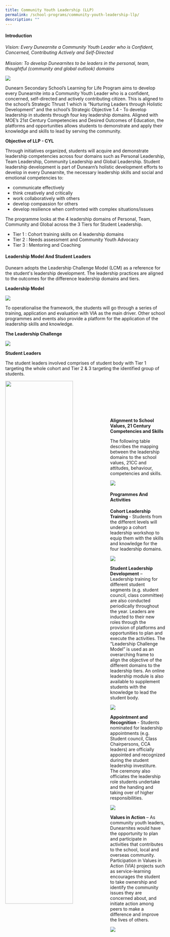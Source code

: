 ```yaml
---
title: Community Youth Leadership (LLP)
permalink: /school-programs/community-youth-leadership-llp/
description: ""
---
```


<h4>Introduction</h4>
<p><em>Vision: Every Dunearnite a Community Youth Leader who is Confident, Concerned, Contributing Actively and Self-Directed<br /><br />Mission: To develop Dunearnites to be leaders in the personal, team, thoughtful (community and global outlook) domains</em></p>
<img src="/images/llp1.jpg">
<p>Dunearn Secondary School&rsquo;s Learning for Life Program aims to develop every Dunearnite into a Community Youth Leader who is a confident, concerned, self-directed and actively contributing citizen. This is aligned to the school&rsquo;s Strategic Thrust 1 which is &ldquo;Nurturing Leaders through Holistic Development&rdquo; and the school&rsquo;s Strategic Objective 1.4 - To develop leadership in students through four key leadership domains. Aligned with MOE&rsquo;s 21st Century Competencies and Desired Outcomes of Education, the platforms and opportunities allows students to demonstrate and apply their knowledge and skills to lead by serving the community.</p>
<p><strong>Objective of LLP - CYL</strong></p>
<p>Through initiatives organized, students will acquire and demonstrate leadership competencies across four domains such as Personal Leadership, Team Leadership, Community Leadership and Global Leadership. Student leadership development is part of Dunearn&rsquo;s holistic development efforts to develop in every Dunearnite, the necessary leadership skills and social and emotional competencies to:</p>
<ul>
<li>communicate effectively</li>
<li>think creatively and critically</li>
<li>work collaboratively with others</li>
<li>develop compassion for others</li>
<li>develop resilience when confronted with complex situations/issues</li>
</ul>
<p>The programme looks at the 4 leadership domains of Personal, Team, Community and Global across the 3 Tiers for Student Leadership.</p>
<ul>
<li>Tier 1 : Cohort training skills on 4 leadership domains</li>
<li>Tier 2 : Needs assessment and Community Youth Advocacy</li>
<li>Tier 3 : Mentoring and Coaching</li>
</ul>
<h4>Leadership Model And Student Leaders</h4>
<p>Dunearn adopts the Leadership Challenge Model (LCM) as a reference for the student's leadership development. The leadership practices are aligned to the outcomes for the difference leadership domains and tiers.&nbsp;</p>
<p><strong>Leadership Model</strong></p>
<img src="/images/llp2.jpg">
<p>To operationalise the framework, the students will go through a series of training, application and evaluation with VIA as the main driver. Other school programmes and events also provide a platform for the application of the leadership skills and knowledge.&nbsp;</p>
<p><strong>The Leadership Challenge</strong></p>
<img src="/images/llp3.jpg">
<p><strong>Student Leaders</strong></p>
<p>The student leaders involved comprises of student body with Tier 1 targeting the whole cohort and Tier 2 &amp; 3 targeting the identified group of students.</p>
<img style="width: 65%;" src="/images/llp4.jpg" align = "left" /><br><br><br><br><br><br>
<p><strong>Alignment to School Values, 21 Century Competencies and Skills</strong></p>
<p>The following table describes the mapping between the leadership domains to the school values, 21CC and attitudes, behaviour, competencies and skills.&nbsp;</p>
<img src="/images/llp5.jpg">
<h4>Programmes And Activities</h4>
<p><strong>Cohort Leadership Training&nbsp;</strong>- Students from the different levels will undergo a cohort leadership workshop to equip them with the skills and knowledge for the four leadership domains.</p>
<img src="/images/llp6.jpg">
<p><strong>Student Leadership Development</strong>&nbsp;&ndash; Leadership training for different student segments (e.g. student council, class committee) are also conducted periodically throughout the year. Leaders are inducted to their new roles through the provision of platforms and opportunities to plan and execute the activities. The &ldquo;Leadership Challenge Model&rdquo; is used as an overarching frame to align the objective of the different domains to the leadership tiers. An online leadership module is also available to supplement students with the knowledge to lead the student body.&nbsp;</p>
<img src="/images/llp7.jpg">
<p><strong>Appointment and Recognition</strong>&nbsp;- Students nominated for leadership appointments (e.g. Student council, Class Chairpersons, CCA leaders) are officially appointed and recognized during the student leadership investiture. The ceremony also officiates the leadership role students undertake and the handing and taking over of higher responsibilities.</p>
<img src="/images/llp8.jpg">
<p><strong>Values in Action</strong>&nbsp;&ndash; As community youth leaders, Dunearnites would have the opportunity to plan and participate in activities that contributes to the school, local and overseas community. Participation in Values in Action (VIA) projects such as service-learning encourages the student to take ownership and identify the community issues they are concerned about, and initiate action among peers to make a difference and improve the lives of others.&nbsp;</p>
<img src="/images/llp9.jpg">